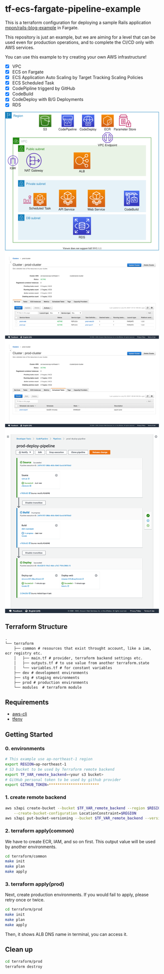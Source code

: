 # tf-ecs-fargate-pipeline-example

This is a terraform configuration for deploying a sample Rails application [mpon/rails-blog-example](https://github.com/mpon/rails-blog-example) in Fargate.

This repository is just an example, but we are aiming for a level that can be used even for production operations, and  to complete the CI/CD only with AWS services.

You can use this example to try creating your own AWS infrastructure!

- [x] VPC
- [x] ECS on Fargate
- [x] ECS Application Auto Scaling by Target Tracking Scaling Policies
- [x] ECS Scheduled Task
- [x] CodePipline triggerd by GitHub
- [x] CodeBuild
- [x] CodeDeploy with B/G Deployments
- [x] RDS

![structure](docs/aws.drawio.svg)
![ecs](docs/ecs.png)
![scheduled_task](docs/scheduled_task.png)
![codepipeline](docs/codepipeline.png)

## Terraform Structure

```console
.
└── terraform
    ├── common # resources that exist throught account, like a iam, ecr registry etc.
    │   ├── main.tf # provider, terraform backend settings etc.
    │   ├── outputs.tf # to use value from another terraform.state
    │   └── variables.tf # for constant variables
    ├── dev # development environments
    ├── stg # staging environments
    ├── prod # production environments
    └── modules  # terraform module
```

## Requirements

- [aws-cli](https://aws.amazon.com/jp/cli/)
- [tfenv](https://github.com/tfutils/tfenv)

## Getting Started

### 0. environments

```bash
# This example use ap-northeast-1 region
export REGION=ap-northeast-1
# S3 bucket to be used by Terraform remote backend
export TF_VAR_remote_backend=<your s3 bucket>
# GitHub personal token to be used by github provider
export GITHUB_TOKEN=***********************
```

### 1. create remote backend

```bash
aws s3api create-bucket --bucket $TF_VAR_remote_backend --region $REGION \
    --create-bucket-configuration LocationConstraint=$REGION
aws s3api put-bucket-versioning --bucket $TF_VAR_remote_backend --versioning-configuration Status=Enabled
```

### 2. terraform apply(common)

We have to create ECR, IAM, and so on first. This output value will be used by another environments.

```bash
cd terraform/common
make init
make plan
make apply
```

### 3. terraform apply(prod)

Next, create production environments. If you would fail to apply, please retry once or twice.

```bash
cd terraform/prod
make init
make plan
make apply
```

Then, it shows ALB DNS name in terminal, you can access it.

## Clean up

```bash
cd terraform/prod
terraform destroy
```
